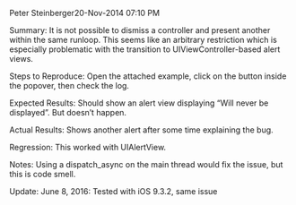 Peter Steinberger20-Nov-2014 07:10 PM

Summary:
It is not possible to dismiss a controller and present another within the same runloop. This seems like an arbitrary restriction which is especially problematic with the transition to UIViewController-based alert views.

Steps to Reproduce:
Open the attached example, click on the button inside the popover, then check the log.

Expected Results:
Should show an alert view displaying “Will never be displayed”. But doesn’t happen.

Actual Results:
Shows another alert after some time explaining the bug.

Regression:
This worked with UIAlertView.

Notes:
Using a dispatch_async on the main thread would fix the issue, but this is code smell.

Update: June 8, 2016: Tested with iOS 9.3.2, same issue
